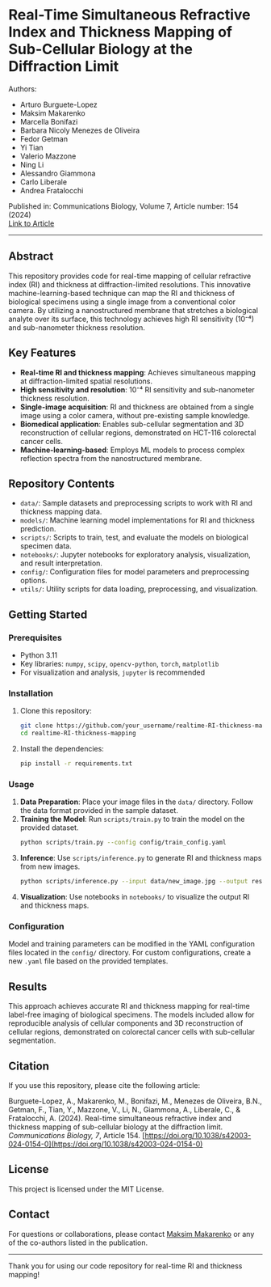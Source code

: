 # Real-Time Simultaneous Refractive Index and Thickness Mapping of Sub-Cellular Biology at the Diffraction Limit

Authors:  
- Arturo Burguete-Lopez
- Maksim Makarenko
- Marcella Bonifazi
- Barbara Nicoly Menezes de Oliveira
- Fedor Getman
- Yi Tian
- Valerio Mazzone
- Ning Li
- Alessandro Giammona
- Carlo Liberale
- Andrea Fratalocchi

Published in: Communications Biology, Volume 7, Article number: 154 (2024)  
[Link to Article](https://doi.org/10.1038/s42003-024-0154-0)

---

## Abstract

This repository provides code for real-time mapping of cellular refractive index (RI) and thickness at diffraction-limited resolutions. This innovative machine-learning-based technique can map the RI and thickness of biological specimens using a single image from a conventional color camera. By utilizing a nanostructured membrane that stretches a biological analyte over its surface, this technology achieves high RI sensitivity (10⁻⁴) and sub-nanometer thickness resolution.

## Key Features

- **Real-time RI and thickness mapping**: Achieves simultaneous mapping at diffraction-limited spatial resolutions.
- **High sensitivity and resolution**: 10⁻⁴ RI sensitivity and sub-nanometer thickness resolution.
- **Single-image acquisition**: RI and thickness are obtained from a single image using a color camera, without pre-existing sample knowledge.
- **Biomedical application**: Enables sub-cellular segmentation and 3D reconstruction of cellular regions, demonstrated on HCT-116 colorectal cancer cells.
- **Machine-learning-based**: Employs ML models to process complex reflection spectra from the nanostructured membrane.

## Repository Contents

- `data/`: Sample datasets and preprocessing scripts to work with RI and thickness mapping data.
- `models/`: Machine learning model implementations for RI and thickness prediction.
- `scripts/`: Scripts to train, test, and evaluate the models on biological specimen data.
- `notebooks/`: Jupyter notebooks for exploratory analysis, visualization, and result interpretation.
- `config/`: Configuration files for model parameters and preprocessing options.
- `utils/`: Utility scripts for data loading, preprocessing, and visualization.

## Getting Started

### Prerequisites

- Python 3.11
- Key libraries: `numpy`, `scipy`, `opencv-python`, `torch`, `matplotlib`
- For visualization and analysis, `jupyter` is recommended

### Installation

1. Clone this repository:
   ```bash
   git clone https://github.com/your_username/realtime-RI-thickness-mapping.git
   cd realtime-RI-thickness-mapping
   ```
2. Install the dependencies:
   ```bash
   pip install -r requirements.txt
   ```

### Usage

1. **Data Preparation**: Place your image files in the `data/` directory. Follow the data format provided in the sample dataset.
2. **Training the Model**: Run `scripts/train.py` to train the model on the provided dataset.
   ```bash
   python scripts/train.py --config config/train_config.yaml
   ```
3. **Inference**: Use `scripts/inference.py` to generate RI and thickness maps from new images.
   ```bash
   python scripts/inference.py --input data/new_image.jpg --output results/
   ```
4. **Visualization**: Use notebooks in `notebooks/` to visualize the output RI and thickness maps.

### Configuration

Model and training parameters can be modified in the YAML configuration files located in the `config/` directory. For custom configurations, create a new `.yaml` file based on the provided templates.

## Results

This approach achieves accurate RI and thickness mapping for real-time label-free imaging of biological specimens. The models included allow for reproducible analysis of cellular components and 3D reconstruction of cellular regions, demonstrated on colorectal cancer cells with sub-cellular segmentation.

## Citation

If you use this repository, please cite the following article:

Burguete-Lopez, A., Makarenko, M., Bonifazi, M., Menezes de Oliveira, B.N., Getman, F., Tian, Y., Mazzone, V., Li, N., Giammona, A., Liberale, C., & Fratalocchi, A. (2024). Real-time simultaneous refractive index and thickness mapping of sub-cellular biology at the diffraction limit. *Communications Biology, 7*, Article 154. [https://doi.org/10.1038/s42003-024-0154-0](https://doi.org/10.1038/s42003-024-0154-0)

## License

This project is licensed under the MIT License.

## Contact

For questions or collaborations, please contact [Maksim Makarenko](mailto:makarenko@researchinstitute.com) or any of the co-authors listed in the publication.

---

Thank you for using our code repository for real-time RI and thickness mapping!
